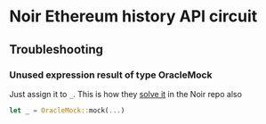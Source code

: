 # Noir Ethereum history API circuit

## Troubleshooting

### Unused expression result of type OracleMock

Just assign it to `_`. This is how they [solve it](https://github.com/noir-lang/noir/blob/5be049eee6c342649462282ee04f6411e6ea392c/test_programs/execution_success/brillig_oracle/src/main.nr#L17C5-L17C13) in the Noir repo also

```rust
let _ = OracleMock::mock(...)
```

